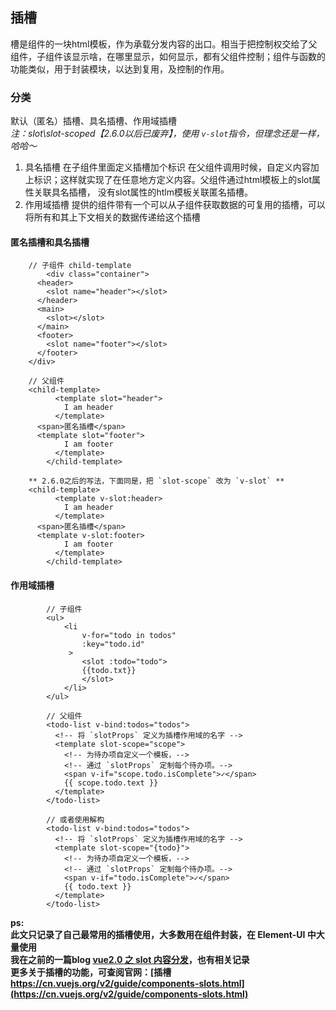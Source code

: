 ## 插槽
槽是组件的一块html模板，作为承载分发内容的出口。相当于把控制权交给了父组件，子组件该显示啥，在哪里显示，如何显示，都有父组件控制；组件与函数的功能类似，用于封装模块，以达到复用，及控制的作用。 

### 分类
默认（匿名）插槽、具名插槽、作用域插槽  
*注：slot\slot-scoped【2.6.0以后已废弃】，使用 `v-slot`指令，但理念还是一样，哈哈～*
1. 具名插槽
   在子组件里面定义插槽加个标识 在父组件调用时候，自定义内容加上标识；这样就实现了在任意地方定义内容。父组件通过html模板上的slot属性关联具名插槽， 没有slot属性的htlm模板关联匿名插槽。
2. 作用域插槽
   提供的组件带有一个可以从子组件获取数据的可复用的插槽，可以将所有和其上下文相关的数据传递给这个插槽

#### 匿名插槽和具名插槽
```
    // 子组件 child-template
		<div class="container">
      <header>
        <slot name="header"></slot>
      </header>
      <main>
        <slot></slot>
      </main>
      <footer>
        <slot name="footer"></slot>
      </footer>
    </div>
    
    // 父组件
    <child-template>
		  <template slot="header">
		    I am header
		  </template>
      <span>匿名插槽</span>
      <template slot="footer">
		    I am footer
		  </template>
		</child-template>
    
    ** 2.6.0之后的写法，下面同是，把 `slot-scope` 改为 `v-slot` **
    <child-template>
		  <template v-slot:header>
		    I am header
		  </template>
      <span>匿名插槽</span>
      <template v-slot:footer>
		    I am footer
		  </template>
		</child-template>
```

#### 作用域插槽
```
		// 子组件
		<ul>
		    <li
		        v-for="todo in todos"
		      	:key="todo.id"
		     >
		        <slot :todo="todo">
		        {{todo.txt}}
		        </slot>
		    </li>
		</ul>
```
```
		// 父组件
		<todo-list v-bind:todos="todos">
		  <!-- 将 `slotProps` 定义为插槽作用域的名字 -->
		  <template slot-scope="scope">
		    <!-- 为待办项自定义一个模板，-->
		    <!-- 通过 `slotProps` 定制每个待办项。-->
		    <span v-if="scope.todo.isComplete">✓</span>
		    {{ scope.todo.text }}
		  </template>
		</todo-list>

		// 或者使用解构
		<todo-list v-bind:todos="todos">
		  <!-- 将 `slotProps` 定义为插槽作用域的名字 -->
		  <template slot-scope="{todo}">
		    <!-- 为待办项自定义一个模板，-->
		    <!-- 通过 `slotProps` 定制每个待办项。-->
		    <span v-if="todo.isComplete">✓</span>
		    {{ todo.text }}
		  </template>
		</todo-list>
```
    
**ps:   
此文只记录了自己最常用的插槽使用，大多数用在组件封装，在 Element-UI 中大量使用  
我在之前的一篇blog [vue2.0 之 slot 内容分发](https://www.cnblogs.com/136asdxxl/p/8337551.html)，也有相关记录  
更多关于插槽的功能，可查阅官网：[插槽 https://cn.vuejs.org/v2/guide/components-slots.html](https://cn.vuejs.org/v2/guide/components-slots.html)**
